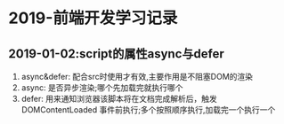 # 2019-前端开发学习记录

## 2019-01-02:script的属性async与defer

1. async&defer: 配合src时使用才有效,主要作用是不阻塞DOM的渲染
2. async: 是否异步渲染;哪个先加载完就执行哪个
3. defer: 用来通知浏览器该脚本将在文档完成解析后，触发 DOMContentLoaded 事件前执行;多个按照顺序执行,加载完一个执行一个